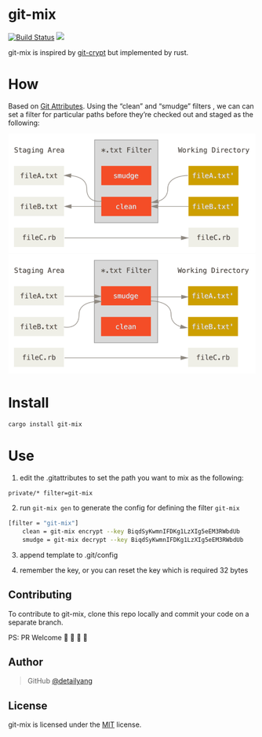 # git-mix
[![Build Status](https://travis-ci.org/detailyang/git-mix.svg?branch=master)](https://travis-ci.org/detailyang/git-mix)
[![](https://crates.io/crates/git-mix)](https://crates.io/crates/git-mix)

git-mix is inspired by [git-crypt](https://github.com/AGWA/git-crypt) but implemented by rust.

# How
Based on [Git Attributes](https://git-scm.com/book/en/v2/Customizing-Git-Git-Attributes). Using the “clean” and “smudge” filters
, we can can set a filter for particular paths before they’re checked out and staged as the following:

![clean](/docs/clean.png)
![smudge](/docs/smudge.png)

# Install
```bash
cargo install git-mix
```

# Use

1. edit the .gitattributes to set the path you want to mix as the following:

```bsah
private/* filter=git-mix
```

2. run `git-mix gen` to generate the config for defining the filter `git-mix`

```bash
[filter = "git-mix"]
    clean = git-mix encrypt --key BiqdSyKwmnIFDKg1LzXIg5eEM3RWbdUb
    smudge = git-mix decrypt --key BiqdSyKwmnIFDKg1LzXIg5eEM3RWbdUb
```

3. append template to  .git/config

4. remember the key, or you can reset the key which is required 32 bytes


Contributing
------------

To contribute to git-mix, clone this repo locally and commit your code on a separate branch.

PS: PR Welcome :rocket: :rocket: :rocket: :rocket:


Author
------

> GitHub [@detailyang](https://github.com/detailyang)


License
-------
git-mix is licensed under the [MIT] license.

[MIT]: https://github.com/detailyang/ybw/blob/master/licenses/MIT

